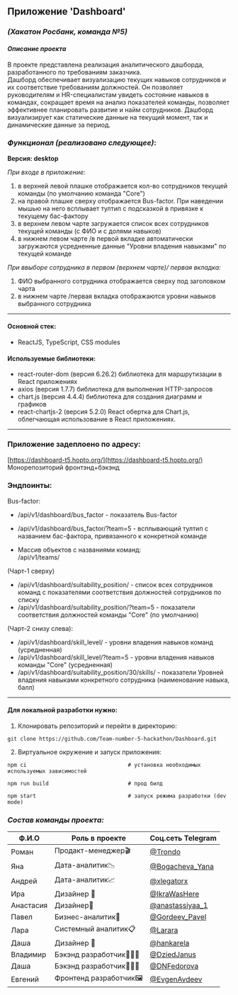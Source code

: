 ## Приложение 'Dashboard'
### _(Хакатон Росбанк, команда №5)_

#### _Описание проекта_
В проекте представлена реализация аналитического дашборда, разработанного по требованиям заказчика.  
Дашборд обеспечивает визуализацию текущих навыков сотрудников и их соответствие требованиям должностей. Он позволяет руководителям и HR-специалистам увидеть состояние навыков в командах, сокращает время на анализ показателей команды, позволяет эффективнее планировать развитие и найм сотрудников. Дашборд визуализирует как статические данные на текущий момент, так и динамические данные за период.

### _Функционал (реализовано следующее)_:

**Версия: desktop**

*При входе в приложение:*
1. в верхней левой плашке отображается кол-во сотрудников текущей команды (по умолчанию команда "Core")  
2. на правой плашке сверху отображается Bus-factor. При наведении мышью на него всплывает тултип с подсказкой в привязке к текущему бас-фактору  
3. в верхнем левом чарте загружается список всех сотрудников текущей команды (с ФИО и с долями навыков)  
4. в нижнем левом чарте /в первой вкладке автоматически загружаются усредненные данные "Уровни владения навыками" по текущей команде  

*При ввыборе сотрудника в первом (верхнем чарте)/ первая вкладка:*
1. ФИО выбранного сотрудника отображается сверху под заголовком чарта  
2. в нижнем чарте /первая вкладка отображаются уровни навыков выбранного сотрудника  

---

#### Основной стек:
- ReactJS, TypeScript, CSS modules

#### Используемые библиотеки:
- react-router-dom (версия 6.26.2) библиотека для маршрутизации в React приложениях
- axios (версия 1.7.7) библиотека для выполнения HTTP-запросов
- chart.js (версия 4.4.4) библиотека для создания диаграмм и графиков
- react-chartjs-2 (версия 5.2.0) React обертка для Chart.js, облегчающая использование в React приложениях.

---
### Приложение задеплоено по адресу:
[https://dashboard-t5.hopto.org/](https://dashboard-t5.hopto.org/)  
Монорепозиторий фронтэнд+бэкэнд

### Эндпоинты:

Bus-factor:
- /api/v1/dashboard/bus_factor - показатель Bus-factor
- /api/v1/dashboard/bus_factor/?team=5 -
  всплывающий тултип с названием бас-фактора, привязанного к конкретной команде

- Массив объектов с названиями команд:  
  /api/v1/teams/

(Чарт-1 сверху)
- /api/v1/dashboard/suitability_position/ - список всех сотрудников команд с показателями соответствия должностей сотрудников по списку
- /api/v1/dashboard/suitability_position/?team=5 - показатели соответствия должностей команды "Core" (по умолчанию)

(Чарт-2 снизу слева):
- /api/v1/dashboard/skill_level/ - уровни владения навыков команд (усредненная)
- /api/v1/dashboard/skill_level/?team=5 - уровни владения навыков команды "Core" (усредненная)
- /api/v1/dashboard/suitability_position/30/skills/ - показатели Уровней владения навыками конкретного сотрудника (наименование навыка, балл)

---
#### Для локальной разработки нужно:
1. Клонировать репозиторий и перейти в директорию:

```
git clone https://github.com/Team-number-5-hackathon/Dashboard.git
```

2. Виртуальное окружение и запуск приложения:

```
npm ci                                # установка необходимых используемых зависимостей

npm run build                         # прод билд

npm start                             # запуск режима разработки (dev mode)

```
### _Состав команды проекта:_
| Ф.И.О    | Роль в проекте           |    Соц.сеть Telegram                          |
| -----    | -------------------------|-----------------------------------------------|
| Роман    | Продакт-менеджер🎬       |<a href="https://t.me/Trondro">@Trondo</a>     |
| Яна      |Дата-аналитик📉 |<a href="https://t.me/Bogacheva_Yana">@Bogacheva_Yana</a>|
| Андрей   |  Дата-аналитик📈         |<a href="https://t.me/xlegatorx">@xlegatorx</a>|
| Ира      |  Дизайнер  🎨        |<a href="https://t.me/IkraWasHere">@IkraWasHere</a>|
| Анастасия|  Дизайнер🎨    |<a href="https://t.me/anastassiyaa_1">@anastassiyaa_1</a>|
| Павел    | Бизнес-аналитик💼|<a href="https://t.me/Gordeev_Pavel">@Gordeev_Pavel</a>|
| Лара     | Системный аналитик📋     |<a href="https://t.me/Larara">@Larara</a>      |
| Даша     |  Дизайнер 🎨             |<a href="https://t.me/hankarela">@hankarela</a>|
| Владимир|Бэкэнд разработчик👨🏻‍💻|<a href="https://t.me/DziedJanus">@DziedJanus</a>|
| Даша   | Бэкэнд разработчик👩🏻‍💻|<a href="https://t.me/DNFedorova">@DNFedorova</a>|
| Евгений  |Фронтенд разработчик🖼|<a href="https://t.me/EvgenAvdeev">@EvgenAvdeev</a>|

